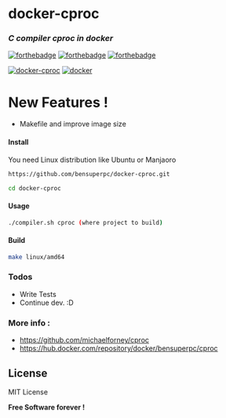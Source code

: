 # docker-cproc

### _C compiler cproc in docker_
 [![forthebadge](https://forthebadge.com/images/badges/built-with-love.svg)](https://forthebadge.com) [![forthebadge](https://forthebadge.com/images/badges/powered-by-jeffs-keyboard.svg)](https://forthebadge.com) [![forthebadge](https://forthebadge.com/images/badges/contains-cat-gifs.svg)](https://forthebadge.com)

[![docker-cproc](https://github.com/bensuperpc/docker-cproc/actions/workflows/main.yml/badge.svg)](https://github.com/bensuperpc/docker-cproc/actions/workflows/main.yml) [![docker](https://img.shields.io/docker/pulls/bensuperpc/cproc.svg)](https://hub.docker.com/r/bensuperpc/cproc/)

# New Features !

  - Makefile and improve image size

#### Install
You need Linux distribution like Ubuntu or Manjaoro

```sh
https://github.com/bensuperpc/docker-cproc.git
```
```sh
cd docker-cproc
```
#### Usage

```sh
./compiler.sh cproc (where project to build)
```
#### Build
```sh
make linux/amd64
```

### Todos

 - Write Tests
 - Continue dev. :D

### More info : 
- https://github.com/michaelforney/cproc
- https://hub.docker.com/repository/docker/bensuperpc/cproc

License
----

MIT License


**Free Software forever !**
   
 

